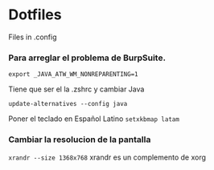 # Dotfiles
Files in .config

### Para arreglar el problema de BurpSuite.



`export _JAVA_ATW_WM_NONREPARENTING=1`

Tiene que ser el la .zshrc y cambiar Java

`update-alternatives --config java`

Poner el teclado en Español Latino
`setxkbmap latam`

### Cambiar la resolucion de la pantalla

`xrandr --size 1368x768`
xrandr es un complemento de xorg
